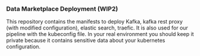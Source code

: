 ### Data Marketplace Deployment (WIP2)

This repository contains the manifests to deploy Kafka, kafka rest proxy (with modified configuration), elastic search, traefic.
It is also used for our pipeline with the kubeconfig file. In your real environment you should keep it private because it contains sensitive data about your kubernetes configuration. 

